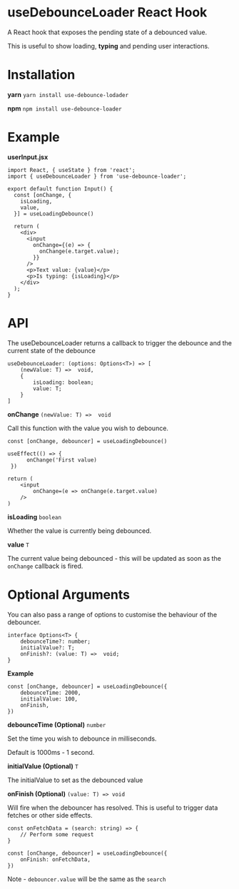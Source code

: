 
# useDebounceLoader React Hook

A React hook that exposes the pending state of a debounced value.

This is useful to show loading, **typing** and pending user interactions.

# Installation

**yarn**
`yarn install use-debounce-lodader`

**npm**
`npm install use-debounce-loader`

# Example

**userInput.jsx**

    import React, { useState } from 'react';
    import { useDebounceLoader } from 'use-debounce-loader';
    
    export default function Input() {
      const [onChange, {
        isLoading,
        value,
      }] = useLoadingDebounce()
    
      return (
        <div>
          <input
            onChange={(e) => {
              onChange(e.target.value);
            }}
          />
          <p>Text value: {value}</p>
          <p>Is typing: {isLoading}</p>
        </div>
      );
    }

# API

The useDebounceLoader returns a callback to trigger the debounce and the current state of the debounce

    useDebounceLoader: (options: Options<T>) => [
        (newValue: T) =>  void,
        {
    	    isLoading: boolean;
    	    value: T;
    	}
    ]

**onChange** `(newValue: T) =>  void`


Call this function with the value you wish to debounce. 

    const [onChange, debouncer] = useLoadingDebounce()
    
    useEffect(() => {
	      onChange('First value)
     })
    
    return (
    	<input
    		onChange=(e => onChange(e.target.value)
    	/>
    )

 **isLoading** `boolean`

Whether the value is currently being debounced.

**value** `T`

The current value being debounced - this will be updated as soon as the `onChange` callback is fired.

# Optional Arguments

You can also pass a range of options to customise the behaviour of the debouncer.

    interface Options<T> {
	    debounceTime?: number;
	    initialValue?: T;
        onFinish?: (value: T) =>  void;
    }

**Example**

    const [onChange, debouncer] = useLoadingDebounce({
	    debounceTime: 2000,
	    initialValue: 100,
	    onFinish,
	})

**debounceTime (Optional)** `number`

Set the time you wish to debounce in milliseconds.

Default is 1000ms - 1 second.

**initialValue (Optional)** `T`

The initialValue to set as the debounced value

**onFinish (Optional)** `(value: T) => void`

Will fire when the debouncer has resolved. This is useful to trigger data fetches or other side effects.

    const onFetchData = (search: string) => {
        // Perform some request
    }
    
    const [onChange, debouncer] = useLoadingDebounce({
    	onFinish: onFetchData,
    })

Note - `debouncer.value` will be the same as the `search` 
